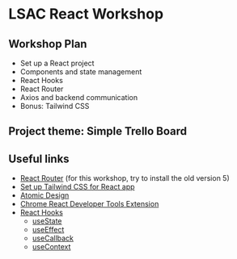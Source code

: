 # LSAC React Workshop

## Workshop Plan
- Set up a React project
- Components and state management
- React Hooks
- React Router
- Axios and backend communication
- Bonus: Tailwind CSS

## Project theme: Simple Trello Board

## Useful links
* [React Router](https://v5.reactrouter.com/web/guides/quick-start) (for this workshop, try to install the old version 5)
* [Set up Tailwind CSS for React app](https://tailwindcss.com/docs/guides/create-react-app)
* [Atomic Design](https://bradfrost.com/blog/post/atomic-web-design/)
* [Chrome React Developer Tools Extension](https://chrome.google.com/webstore/detail/react-developer-tools/fmkadmapgofadopljbjfkapdkoienihi?hl=en)
* [React Hooks](https://reactjs.org/docs/hooks-intro.html)
  - [useState](https://reactjs.org/docs/hooks-state.html)
  - [useEffect](https://reactjs.org/docs/hooks-effect.html)
  - [useCallback](https://dmitripavlutin.com/dont-overuse-react-usecallback/)
  - [useContext](https://dmitripavlutin.com/react-context-and-usecontext/)
